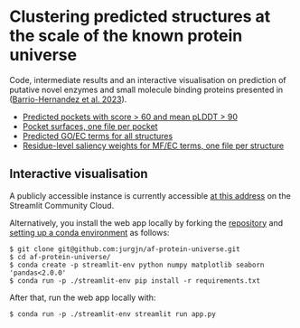 # Clustering predicted structures at the scale of the known protein universe
Code, intermediate results and an interactive visualisation on prediction of putative novel enzymes and small molecule binding proteins presented in ([Barrio-Hernandez et al. 2023](https://doi.org/10.1101/2023.03.09.531927)).

- [Predicted pockets with score > 60 and mean pLDDT > 90](pipeline/results/af2_v3.obabel_hxr.autosite.summary.score60_pLDDT90.tsv.gz)
- [Pocket surfaces, one file per pocket](pipeline/results/af2_v3.obabel_hxr.autosite.summary.score60_pLDDT90)
- [Predicted GO/EC terms for all structures](pipeline/results/af2_v3.DeepFRI_terms.tsv.gz)
- [Residue-level saliency weights for MF/EC terms, one file per structure](pipeline/results/af2_v3.DeepFRI_saliency)

## Interactive visualisation
A publicly accessible instance is currently accessible [at this address](https://af-protein-universe.streamlit.app) on the Streamlit Community Cloud.

Alternatively, you install the web app locally by forking the [repository](https://github.com/jurgjn/af-protein-universe) and [setting up a conda environment](https://conda.io/projects/conda/en/latest/user-guide/getting-started.html) as follows:
```
$ git clone git@github.com:jurgjn/af-protein-universe.git
$ cd af-protein-universe/
$ conda create -p streamlit-env python numpy matplotlib seaborn 'pandas<2.0.0'
$ conda run -p ./streamlit-env pip install -r requirements.txt
```

After that, run the web app locally with:
```
$ conda run -p ./streamlit-env streamlit run app.py
```
